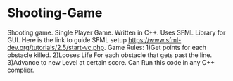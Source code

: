 # Shooting-Game
Shooting game.
Single Player Game.
Written in C++.
Uses SFML Library for GUI.
Here is the link to guide SFML setup https://www.sfml-dev.org/tutorials/2.5/start-vc.php.
Game Rules:
  1)Get points for each obstacle killed.
  2)Looses Life For each obstacle that gets past the line.
  3)Advance to new Level at certain score.
Can Run this code in any C++ complier.
